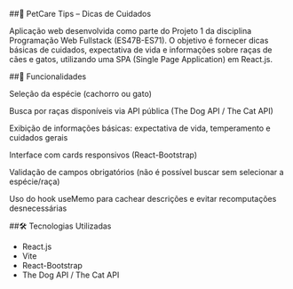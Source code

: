 ##🐾 PetCare Tips – Dicas de Cuidados

Aplicação web desenvolvida como parte do Projeto 1 da disciplina Programação Web Fullstack (ES47B-ES71).
O objetivo é fornecer dicas básicas de cuidados, expectativa de vida e informações sobre raças de cães e gatos, utilizando uma SPA (Single Page Application) em React.js.

##🚀 Funcionalidades

Seleção da espécie (cachorro ou gato)

Busca por raças disponíveis via API pública (The Dog API / The Cat API)

Exibição de informações básicas: expectativa de vida, temperamento e cuidados gerais

Interface com cards responsivos (React-Bootstrap)

Validação de campos obrigatórios (não é possível buscar sem selecionar a espécie/raça)

Uso do hook useMemo para cachear descrições e evitar recomputações desnecessárias

##🛠️ Tecnologias Utilizadas
 - React.js
 - Vite
 - React-Bootstrap
 - The Dog API / The Cat API

